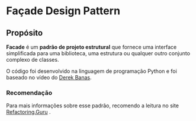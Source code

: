 # Façade Design Pattern

## Propósito

**Facade** é um **padrão de projeto estrutural** que fornece uma interface simplificada para uma biblioteca, uma estrutura ou qualquer outro conjunto complexo de classes.

O código foi desenvolvido na linguagem de programação Python e foi baseado no vídeo do [Derek Banas](https://www.youtube.com/watch?v=B1Y8fcYrz5o&list=PLF206E906175C7E07&index=14).

### Recomendação

Para mais informações sobre esse padrão, recomendo a leitura no site [Refactoring.Guru](https://refactoring.guru/design-patterns/facade) .